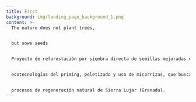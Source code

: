 ```yaml
---
title: First
background: img/landing_page_background_1.png
content: >-
  The nature does not plant trees,


  but sows seeds


  Proyecto de reforestación por siembra directa de semillas mejoradas con las 


  ecotecnologías del priming, peletizado y uso de micorrizas, que busca imitar los 


  procesos de regeneración natural de Sierra Lujar (Granada).
---
```

